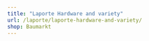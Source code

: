 ```yaml
---
title: "Laporte Hardware and variety"
url: /laporte/laporte-hardware-and-variety/
shop: Baumarkt
---
```

